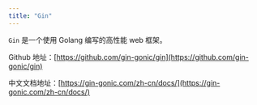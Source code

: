 ```yaml
---
title: "Gin"
---
```


`Gin` 是一个使用 Golang 编写的高性能 web 框架。

Github 地址：[https://github.com/gin-gonic/gin](https://github.com/gin-gonic/gin)

中文文档地址：[https://gin-gonic.com/zh-cn/docs/](https://gin-gonic.com/zh-cn/docs/)

<!--more-->

